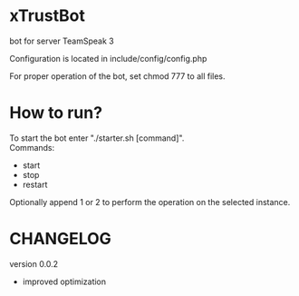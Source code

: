 # xTrustBot
bot for server TeamSpeak 3

Configuration is located in include/config/config.php

For proper operation of the bot, set chmod 777 to all files.

# How to run?
To start the bot enter "./starter.sh [command]".                                                                    
Commands:
- start
- stop
- restart

Optionally append 1 or 2 to perform the operation on the selected instance.

# CHANGELOG
version 0.0.2
- improved optimization
